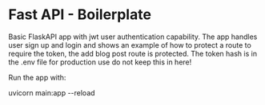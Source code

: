 # Fast API - Boilerplate
Basic FlaskAPI app with jwt user authentication capability. The app handles user sign up and login and shows an example of how to protect a route to require the token, the add blog post route is protected. The token hash is in the .env file for production use do not keep this in here!


Run the app with:

uvicorn main:app --reload
